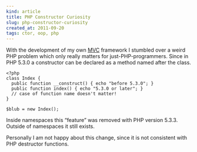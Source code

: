 ```yaml
---
kind: article
title: PHP Constructor Curiosity
slug: php-constructor-curiosity
created_at: 2011-09-20
tags: ctor, oop, php
---
```


With the development of my own [MVC](/web/20120116161839/http://en.wikipedia.org/wiki/Model%E2%80%93view%E2%80%93controller "MVC") 
framework I stumbled over a weird PHP problem which only really matters for 
just-PHP-programmers. Since in PHP 5.3.0 a constructor can be declared as a 
method named after the class.

```
<?php
class Index {
  public function __construct() { echo "before 5.3.0"; }
  public function index() { echo "5.3.0 or later"; }
  // case of function name doesn't matter!
}
 
$blub = new Index();
```

Inside namespaces this “feature” was removed with PHP version 5.3.3\. 
Outside of namespaces it still exists.

Personally I am not happy about this change, since it is not consistent 
with PHP destructor functions.
